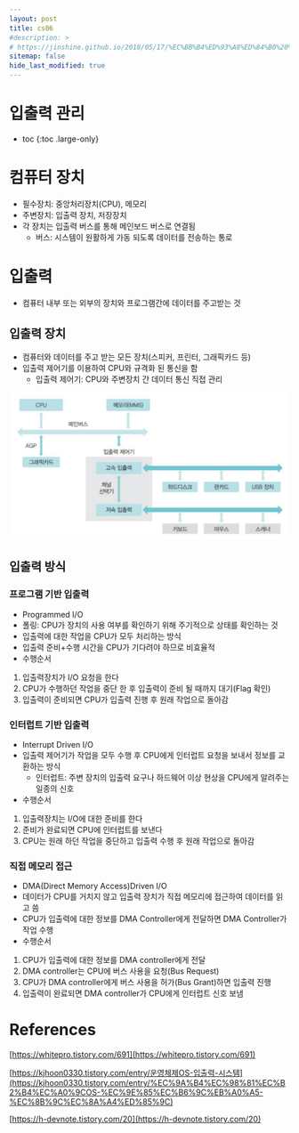 ```yaml
---
layout: post
title: cs06
#description: >
# https://jinshine.github.io/2018/05/17/%EC%BB%B4%ED%93%A8%ED%84%B0%20%EA%B8%B0%EC%B4%88/%EB%A9%94%EB%AA%A8%EB%A6%AC%EA%B5%AC%EC%A1%B0/
sitemap: false
hide_last_modified: true
---
```

# 입출력 관리

* toc
{:toc .large-only}

# 컴퓨터 장치

- 필수장치: 중앙처리장치(CPU), 메모리
- 주변장치: 입출력 장치, 저장장치
- 각 장치는 입출력 버스를 통해 메인보드 버스로 연결됨
    - 버스: 시스템이 원활하게 가동 되도록 데이터를 전송하는 통로

# 입출력

- 컴퓨터 내부 또는 외부의 장치와 프로그램간에 데이터를 주고받는 것

## 입출력 장치

- 컴퓨터와 데이터를 주고 받는 모든 장치(스피커, 프린터, 그래픽카드 등)
- 입출력 제어기를 이용하여 CPU와 규격화 된 통신을 함
    - 입출력 제어기: CPU와 주변장치 간 데이터 통신 직접 관리

![Untitled](/assets/img/cs/ioprocess.png)

## 입출력 방식

### 프로그램 기반 입출력

- Programmed I/O
- 폴링: CPU가 장치의 사용 여부를 확인하기 위해 주기적으로 상태를 확인하는 것
- 입출력에 대한 작업을 CPU가 모두 처리하는 방식
- 입출력 준비+수행 시간을 CPU가 기다려야 하므로 비효율적
- 수행순서
1. 입출력장치가 I/O 요청을 한다
2. CPU가 수행하던 작업을 중단 한 후 입출력이 준비 될 때까지 대기(Flag 확인)
3. 입출력이 준비되면 CPU가 입출력 진행 후 원래 작업으로 돌아감 

### 인터럽트 기반 입출력

- Interrupt Driven I/O
- 입출력 제어기가 작업을 모두 수행 후 CPU에게 인터럽트 요청을 보내서 정보를 교환하는 방식
    - 인터럽트: 주변 장치의 입출력 요구나 하드웨어 이상 현상을 CPU에게 알려주는 일종의 신호
- 수행순서
1. 입출력장치는 I/O에 대한 준비를 한다
2. 준비가 완료되면 CPU에 인터럽트를 보낸다
3. CPU는 원래 하던 작업을 중단하고 입출력 수행 후 원래 작업으로 돌아감

### 직접 메모리 접근

- DMA(Direct Memory Access)Driven I/O
- 데이터가 CPU를 거치지 않고 입출력 장치가 직접 메모리에 접근하여 데이터를 읽고 씀
- CPU가 입출력에 대한 정보를 DMA Controller에게 전달하면 DMA Controller가 작업 수행
- 수행순서
1. CPU가 입출력에 대한 정보를 DMA controller에게 전달
2. DMA controller는 CPU에 버스 사용을 요청(Bus Request)
3. CPU가 DMA controller에게 버스 사용을 허가(Bus Grant)하면 입출력 진행
4. 입출력이 완료되면 DMA controller가 CPU에게 인터럽트 신호 보냄

# References
[https://whitepro.tistory.com/691](https://whitepro.tistory.com/691)

[https://kjhoon0330.tistory.com/entry/운영체제OS-입출력-시스템](https://kjhoon0330.tistory.com/entry/%EC%9A%B4%EC%98%81%EC%B2%B4%EC%A0%9COS-%EC%9E%85%EC%B6%9C%EB%A0%A5-%EC%8B%9C%EC%8A%A4%ED%85%9C)

[https://h-devnote.tistory.com/20](https://h-devnote.tistory.com/20)